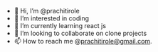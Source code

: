 - 👋 Hi, I’m @prachitirole
- 👀 I’m interested in coding 
- 🌱 I’m currently learning  react js
- 💞️ I’m looking to collaborate on  clone projects 
- 📫 How to reach me @prachitirole@gmail.com.

<!---
prachitirol/prachitirol is a ✨ special ✨ repository because its `README.md` (this file) appears on your GitHub profile.
You can click the Preview link to take a look at your changes.
--->
